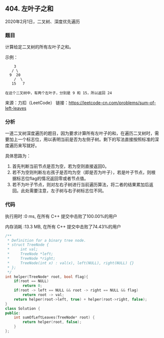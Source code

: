 ## 404. 左叶子之和

2020年2月1日，二叉树、深度优先遍历

### 题目

计算给定二叉树的所有左叶子之和。

示例：
```no
    3
   / \
  9  20
    /  \
   15   7

在这个二叉树中，有两个左叶子，分别是 9 和 15，所以返回 24
```

来源：力扣（LeetCode）
链接：https://leetcode-cn.com/problems/sum-of-left-leaves

### 分析

一道二叉树深度遍历的题目，因为要求计算所有左叶子的和，在遍历二叉树时，需要加上一个标志位，用以表明当前是否为左侧子树。剩下的写法直接按照标准的深度遍历来写就好。

具体思路为：
1. 首先判断当前节点是否为空，若为空则直接返回0。
2. 若不为空则判断左右孩子是否均为空（即是否为叶子），若是叶子节点，则根据标志位flag的情况返回零或者节点值。
3. 若不为叶子节点，则对左右子树进行当前遍历算法，将二者的结果累加后返回。此处需要注意，左子树与右子树标志位不同。

### 代码

执行用时 :0 ms, 在所有 C++ 提交中击败了100.00%的用户

内存消耗 :13.3 MB, 在所有 C++ 提交中击败了74.43%的用户

```cpp
/**
 * Definition for a binary tree node.
 * struct TreeNode {
 *     int val;
 *     TreeNode *left;
 *     TreeNode *right;
 *     TreeNode(int x) : val(x), left(NULL), right(NULL) {}
 * };
 */
int helper(TreeNode* root, bool flag){
    if(root == NULL)
        return 0;
    if(root -> left == NULL && root -> right == NULL && flag)
        return root -> val;
    return helper(root->left, true) + helper(root->right, false);
}
class Solution {
public:
    int sumOfLeftLeaves(TreeNode* root) {
        return helper(root, false);
    }
};
```
